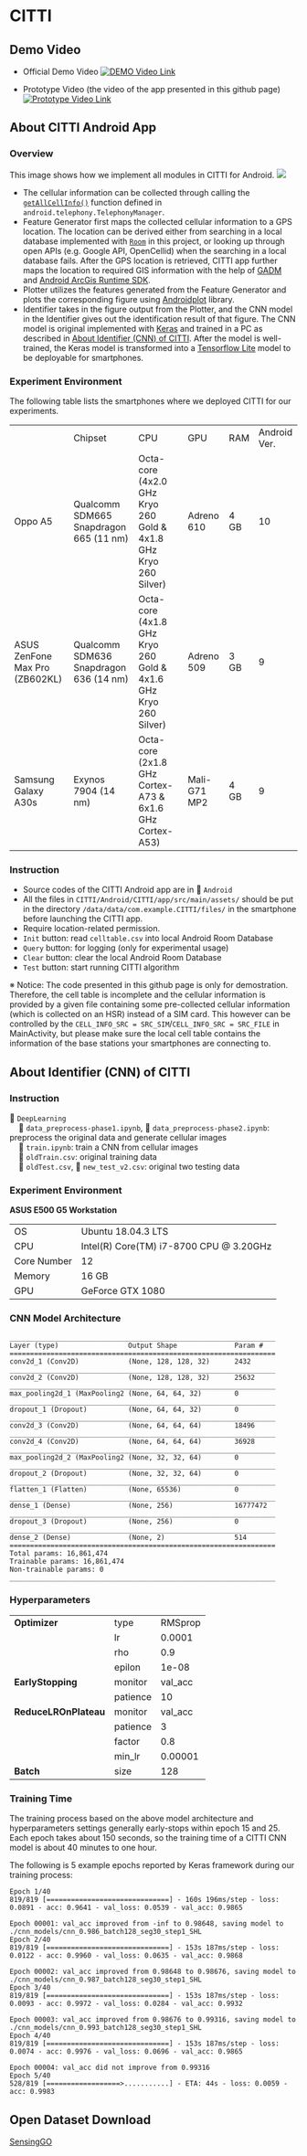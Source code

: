 # CITTI

## Demo Video
- Official Demo Video
[![DEMO Video Link](https://i.imgur.com/A8VpaRM.png)](https://youtu.be/1mePhjQ1Sdo)

- Prototype Video (the video of the app presented in this github page)
[![Prototype Video Link](https://i.imgur.com/f9g13ir.png)](https://youtu.be/2FDGTVMXRuk)

## About CITTI Android App

### Overview
This image shows how we implement all modules in CITTI for Android.
![](https://i.imgur.com/NboIY19.png)
- The cellular information can be collected through calling the [`getAllCellInfo()`](https://developer.android.com/reference/android/telephony/TelephonyManager#getAllCellInfo()) function defined in `android.telephony.TelephonyManager`.
- Feature Generator first maps the collected cellular information to a GPS location. The location can be derived either from searching in a local database implemented with [`Room`](https://developer.android.com/jetpack/androidx/releases/room) in this project, or looking up through open APIs (e.g. Google API, OpenCellid) when the searching in a local database fails. After the GPS location is retrieved, CITTI app further maps the location to required GIS information with the help of [GADM](https://gadm.org/data.html) and [Android ArcGis Runtime SDK](https://developers.arcgis.com/android/latest/).
- Plotter utilizes the features generated from the Feature Generator and plots the corresponding figure using [Androidplot](http://androidplot.com/) library.
- Identifier takes in the figure output from the Plotter, and the CNN model in the Identifier gives out the identification result of that figure. The CNN model is original implemented with [Keras](https://keras.io/) and trained in a PC as described in [About Identifier (CNN) of CITTI](#about-identifier-cnn-of-citti). After the model is well-trained, the Keras model is transformed into a [Tensorflow Lite](https://www.tensorflow.org/lite) model to be deployable for smartphones.

### Experiment Environment
The following table lists the smartphones where we deployed CITTI for our experiments.
<table>
    <tbody>
        <tr>
            <td></td>
            <td>Chipset</td>
            <td>CPU</td>
            <td>GPU</td>
            <td>RAM</td>
            <td>Android Ver.</td>
        </tr>
        <tr>
            <td>Oppo A5</td>
            <td>Qualcomm SDM665 Snapdragon 665 (11 nm)</td>
            <td>Octa-core (4x2.0 GHz Kryo 260 Gold & 4x1.8 GHz Kryo 260 Silver)</td>
            <td>Adreno 610</td>
            <td>4 GB</td>
            <td>10</td>
        </tr>
        <tr>
            <td>ASUS ZenFone Max Pro (ZB602KL)</td>
            <td>Qualcomm SDM636 Snapdragon 636 (14 nm)</td>
            <td>Octa-core (4x1.8 GHz Kryo 260 Gold & 4x1.6 GHz Kryo 260 Silver)</td>
            <td>Adreno 509</td>
            <td>3 GB</td>
            <td>9</td>
        </tr>
        <tr>
            <td>Samsung Galaxy A30s</td>
            <td>Exynos 7904 (14 nm)</td>
            <td>Octa-core (2x1.8 GHz Cortex-A73 & 6x1.6 GHz Cortex-A53)</td>
            <td>Mali-G71 MP2</td>
            <td>4 GB</td>
            <td>9</td>
        </tr>
    </tbody>
</table>


### Instruction
- Source codes of the CITTI Android app are in 📁 `Android`
- All the files in `CITTI/Android/CITTI/app/src/main/assets/` should be put in the directory `/data/data/com.example.CITTI/files/` in the smartphone before launching the CITTI app.
- Require location-related permission.
- `Init` button: read `celltable.csv` into local Android Room Database
- `Query` button: for logging (only for experimental usage)
- `Clear` button: clear the local Android Room Database
- `Test` button: start running CITTI algorithm

※ Notice: The code presented in this github page is only for demostration. Therefore, the cell table is incomplete and the cellular information is provided by a given file containing some pre-collected cellular information (which is collected on an HSR) instead of a SIM card. This however can be controlled by the `CELL_INFO_SRC = SRC_SIM`/`CELL_INFO_SRC = SRC_FILE` in MainActivity, but please make sure the local cell table contains the information of the base stations your smartphones are connecting to. 

## About Identifier (CNN) of CITTI

### Instruction
📁 `DeepLearning`<br>
&nbsp;&nbsp;&nbsp;&nbsp;📄 `data_preprocess-phase1.ipynb`, 📄 `data_preprocess-phase2.ipynb`: preprocess the original data and generate cellular images<br>
&nbsp;&nbsp;&nbsp;&nbsp;📄 `train.ipynb`: train a CNN from cellular images<br>
&nbsp;&nbsp;&nbsp;&nbsp;📄 `oldTrain.csv`: original training data<br>
&nbsp;&nbsp;&nbsp;&nbsp;📄 `oldTest.csv`, 📄 `new_test_v2.csv`: original two testing data<br>

### Experiment Environment
**ASUS E500 G5 Workstation**
<table>
    <tbody>
        <tr>
            <td>OS</td>
            <td>Ubuntu 18.04.3 LTS</td>
        </tr>
        <tr>
            <td>CPU</td>
            <td>Intel(R) Core(TM) i7-8700 CPU @ 3.20GHz</td>
        </tr>
        <tr>
            <td>Core Number</td>
            <td>12</td>
        </tr>
        <tr>
            <td>Memory</td>
            <td>16 GB</td>
        </tr>
        <tr>
            <td>GPU</td>
            <td>GeForce GTX 1080</td>
        </tr>
    </tbody>
</table>        

### CNN Model Architecture

```
_________________________________________________________________
Layer (type)                 Output Shape              Param #   
=================================================================
conv2d_1 (Conv2D)            (None, 128, 128, 32)      2432      
_________________________________________________________________
conv2d_2 (Conv2D)            (None, 128, 128, 32)      25632     
_________________________________________________________________
max_pooling2d_1 (MaxPooling2 (None, 64, 64, 32)        0         
_________________________________________________________________
dropout_1 (Dropout)          (None, 64, 64, 32)        0         
_________________________________________________________________
conv2d_3 (Conv2D)            (None, 64, 64, 64)        18496     
_________________________________________________________________
conv2d_4 (Conv2D)            (None, 64, 64, 64)        36928     
_________________________________________________________________
max_pooling2d_2 (MaxPooling2 (None, 32, 32, 64)        0         
_________________________________________________________________
dropout_2 (Dropout)          (None, 32, 32, 64)        0         
_________________________________________________________________
flatten_1 (Flatten)          (None, 65536)             0         
_________________________________________________________________
dense_1 (Dense)              (None, 256)               16777472  
_________________________________________________________________
dropout_3 (Dropout)          (None, 256)               0         
_________________________________________________________________
dense_2 (Dense)              (None, 2)                 514       
=================================================================
Total params: 16,861,474
Trainable params: 16,861,474
Non-trainable params: 0
_________________________________________________________________
```

### Hyperparameters

<table>
    <tbody>
        <tr>
            <td><b>Optimizer</b></td>
            <td>type</td>
            <td>RMSprop</td>
        </tr>
        <tr>
            <td></td>
            <td>lr</td>
            <td>0.0001</td>
        </tr>
        <tr>
            <td></td>
            <td>rho</td>
            <td>0.9</td>
        </tr>
        <tr>
            <td></td>
            <td>epilon</td>
            <td>1e-08</td>
        </tr>
        <tr>
            <td><b>EarlyStopping</b></td>
            <td>monitor</td>
            <td>val_acc</td>
        </tr>
        <tr>
            <td></td>
            <td>patience</td>
            <td>10</td>
        </tr>
        <tr>
            <td><b>ReduceLROnPlateau</b></td>
            <td>monitor</td>
            <td>val_acc</td>
        </tr>
        <tr>
            <td></td>
            <td>patience</td>
            <td>3</td>
        </tr>
        <tr>
            <td></td>
            <td>factor</td>
            <td>0.8</td>
        </tr>
        <tr>
            <td></td>
            <td>min_lr</td>
            <td>0.00001</td>
        </tr>
        <tr>
            <td><b>Batch</b></td>
            <td>size</td>
            <td>128</td>
        </tr>
    </tbody>
</table>

### Training Time
The training process based on the above model architecture and hyperparameters settings generally early-stops within epoch 15 and 25. Each epoch takes about 150 seconds, so the training time of a CITTI CNN model is about 40 minutes to one hour.

The following is 5 example epochs reported by Keras framework during our training process:
```
Epoch 1/40
819/819 [==============================] - 160s 196ms/step - loss: 0.0891 - acc: 0.9641 - val_loss: 0.0539 - val_acc: 0.9865

Epoch 00001: val_acc improved from -inf to 0.98648, saving model to ./cnn_models/cnn_0.986_batch128_seg30_step1_SHL
Epoch 2/40
819/819 [==============================] - 153s 187ms/step - loss: 0.0122 - acc: 0.9960 - val_loss: 0.0635 - val_acc: 0.9868

Epoch 00002: val_acc improved from 0.98648 to 0.98676, saving model to ./cnn_models/cnn_0.987_batch128_seg30_step1_SHL
Epoch 3/40
819/819 [==============================] - 153s 187ms/step - loss: 0.0093 - acc: 0.9972 - val_loss: 0.0284 - val_acc: 0.9932

Epoch 00003: val_acc improved from 0.98676 to 0.99316, saving model to ./cnn_models/cnn_0.993_batch128_seg30_step1_SHL
Epoch 4/40
819/819 [==============================] - 153s 187ms/step - loss: 0.0074 - acc: 0.9976 - val_loss: 0.0696 - val_acc: 0.9865

Epoch 00004: val_acc did not improve from 0.99316
Epoch 5/40
528/819 [==================>...........] - ETA: 44s - loss: 0.0059 - acc: 0.9983
```

## Open Dataset Download
[SensingGO](https://sensinggo.org/)
